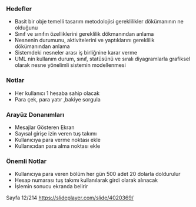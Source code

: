 ### Hedefler

- Basit bir obje temelli tasarım metodolojisi
gereklilikler dökümanının ne olduğunu
- Sınıf ve sınıfın özelliklerini gereklilik
dökmanından anlama
- Nesnenin durumunu, aktivitelerini ve yaptıklarını
gereklilik dökümanından anlama
- Sistemdeki nesneler arası iş birliğnine karar verme
- UML nin kullanım durum, sınıf, statüsünü ve sıralı diyagramlarla
grafiksel olarak nesne yönelimli sistemin modellenmesi

### Notlar

- Her kullanıcı 1 hesaba sahip olacak
- Para çek, para yatır ,bakiye sorgula

### Arayüz Donanımları

- Mesajlar Gösteren Ekran
- Sayısal girişe izin veren tuş takımı
- Kullanıcıya para verme noktası ekle
- Kullanıcıdan para alma noktası ekle


### Önemli Notlar

- Kullanıcıya para veren bölüm her gün 500 adet 20 dolarla doldurulur
- Hesap numarası tuş takımı kullanılarak girdi olarak alınacak
- İşlemin sonucu ekranda belirir


Sayfa 12/214
https://slideplayer.com/slide/4020369/
